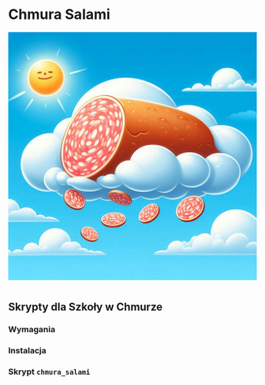 # Chmura Salami
<img src="chmura_salami.jpeg" width="600" style="margin:0 10px 10px 0" />

## Skrypty dla Szkoły w Chmurze

### Wymagania

### Instalacja

### Skrypt `chmura_salami`

